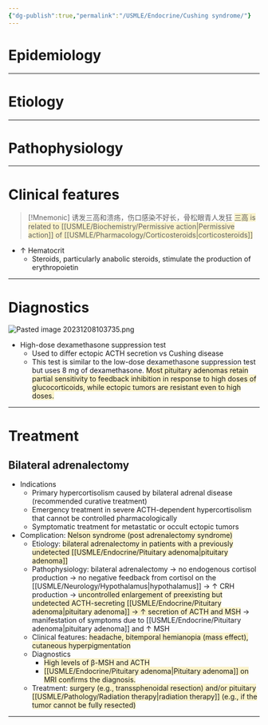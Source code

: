 ```yaml
---
{"dg-publish":true,"permalink":"/USMLE/Endocrine/Cushing syndrome/"}
---
```


# Epidemiology


---
# Etiology


---
# Pathophysiology


---
# Clinical features
>[!Mnemonic] 
>诱发三高和溃疡，伤口感染不好长，骨松眼青人发狂
><span style="background:rgba(240, 200, 0, 0.2)">三高 is related to [[USMLE/Biochemistry/Permissive action\|Permissive action]] of [[USMLE/Pharmacology/Corticosteroids\|corticosteroids]]</span>

- ↑ Hematocrit
	- Steroids, particularly anabolic steroids, stimulate the production of erythropoietin

---
# Diagnostics
![Pasted image 20231208103735.png](/img/user/appendix/Pasted%20image%2020231208103735.png)
- High-dose dexamethasone suppression test
	- Used to differ ectopic ACTH secretion vs Cushing disease
	- This test is similar to the low-dose dexamethasone suppression test but uses 8 mg of dexamethasone. <span style="background:rgba(240, 200, 0, 0.2)">Most pituitary adenomas retain partial sensitivity to feedback inhibition in response to high doses of glucocorticoids, while ectopic tumors are resistant even to high doses.</span>

---
# Treatment
## Bilateral adrenalectomy
- Indications
	- Primary hypercortisolism caused by bilateral adrenal disease (recommended curative treatment)
	- Emergency treatment in severe ACTH-dependent hypercortisolism that cannot be controlled pharmacologically
	- Symptomatic treatment for metastatic or occult ectopic tumors
- Complication: <span style="background:rgba(240, 200, 0, 0.2)">Nelson syndrome (post adrenalectomy syndrome)</span>
	- Etiology: <span style="background:rgba(240, 200, 0, 0.2)">bilateral adrenalectomy in patients with a previously undetected [[USMLE/Endocrine/Pituitary adenoma\|pituitary adenoma]] </span>
	- Pathophysiology: bilateral adrenalectomy → no endogenous cortisol production → no negative feedback from cortisol on the [[USMLE/Neurology/Hypothalamus\|hypothalamus]] → ↑ CRH production → <span style="background:rgba(240, 200, 0, 0.2)">uncontrolled enlargement of preexisting but undetected ACTH-secreting [[USMLE/Endocrine/Pituitary adenoma\|pituitary adenoma]] → ↑ secretion of ACTH and MSH</span> → manifestation of symptoms due to [[USMLE/Endocrine/Pituitary adenoma\|pituitary adenoma]] and ↑ MSH
	- Clinical features: <span style="background:rgba(240, 200, 0, 0.2)">headache, bitemporal hemianopia (mass effect), cutaneous hyperpigmentation</span>
	- Diagnostics
		- <span style="background:rgba(240, 200, 0, 0.2)">High levels of β-MSH and ACTH</span>
		- <span style="background:rgba(240, 200, 0, 0.2)">[[USMLE/Endocrine/Pituitary adenoma\|Pituitary adenoma]] on MRI confirms the diagnosis.</span>
	- Treatment: <span style="background:rgba(240, 200, 0, 0.2)">surgery (e.g., transsphenoidal resection) and/or pituitary [[USMLE/Pathology/Radiation therapy\|radiation therapy]] (e.g., if the tumor cannot be fully resected)</span>

---
